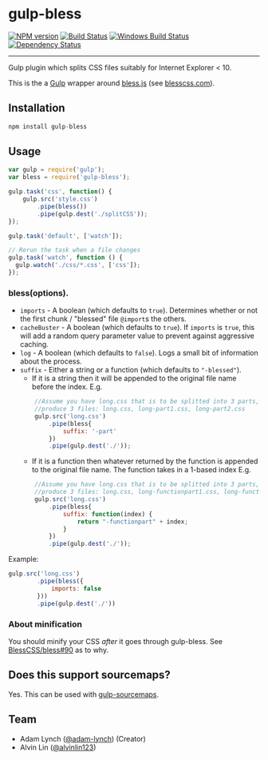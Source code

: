 gulp-bless 
==========

[![NPM version][npm-image]][npm-url] [![Build Status][travis-image]][travis-url] [![Windows Build Status][appveyor-image]][appveyor-url] [![Dependency Status][depstat-image]][depstat-url] 

---

Gulp plugin which splits CSS files suitably for Internet Explorer &lt; 10.

This is the a [Gulp](http://github.com/gulpjs/gulp) wrapper around [bless.js](https://github.com/paulyoung/bless.js) (see [blesscss.com](http://blesscss.com/)).

## Installation

```js
npm install gulp-bless
```

## Usage

```js
var gulp = require('gulp');
var bless = require('gulp-bless');

gulp.task('css', function() {
    gulp.src('style.css')
        .pipe(bless())
        .pipe(gulp.dest('./splitCSS'));
});

gulp.task('default', ['watch']);

// Rerun the task when a file changes
gulp.task('watch', function () {
  gulp.watch('./css/*.css', ['css']);
});
```

### bless(options).


- `imports` - A boolean (which defaults to `true`). Determines whether or not the first chunk / "blessed" file `@import`s the others.
- `cacheBuster` - A boolean (which defaults to `true`). If `imports` is `true`, this will add a random query parameter value to prevent against aggressive caching.
- `log` - A boolean (which defaults to `false`). Logs a small bit of information about the process.
- `suffix` - Either a string or a function (which defaults to `"-blessed"`). 
    - If it is a string then it will be appended to the original file name before the index. E.g.
    ```javascript
      	//Assume you have long.css that is to be splitted into 3 parts, following code will 
      	//produce 3 files: long.css, long-part1.css, long-part2.css    
      	gulp.src('long.css')
      	    .pipe(bless{
      	 		suffix: '-part'
      	    })
      	    .pipe(gulp.dest('./'));

    ```
    - If it is a function then whatever returned by the function is appended to the original file name. The function takes in a 1-based index E.g.
    ```javascript
    	//Assume you have long.css that is to be splitted into 3 parts, following code will 
      	//produce 3 files: long.css, long-functionpart1.css, long-functionpart2.css
      	gulp.src('long.css')
      	    .pipe(bless{
      	 		suffix: function(index) {
      	 			return "-functionpart" + index;
      	 		}
      	    })
      	    .pipe(gulp.dest('./'));
    ```

Example:

```javascript
gulp.src('long.css')
        .pipe(bless({
            imports: false
        }))
        .pipe(gulp.dest('./'))
```

### About minification

You should minify your CSS *after* it goes through gulp-bless. See [BlessCSS/bless#90](https://github.com/BlessCSS/bless/issues/90) as to why.


## Does this support sourcemaps?

Yes. This can be used with [gulp-sourcemaps](https://www.npmjs.com/package/gulp-sourcemaps).


## Team

- Adam Lynch ([@adam-lynch](https://github.com/adam-lynch)) (Creator)
- Alvin Lin ([@alvinlin123](https://github.com/alvinlin123))


[npm-url]: https://npmjs.org/package/gulp-bless
[npm-image]: http://img.shields.io/npm/v/gulp-bless.svg?style=flat

[travis-url]: http://travis-ci.org/BlessCSS/gulp-bless
[travis-image]: http://img.shields.io/travis/BlessCSS/gulp-bless.svg?style=flat

[appveyor-url]: https://ci.appveyor.com/project/BlessCSS/gulp-bless/branch/master
[appveyor-image]: https://ci.appveyor.com/api/projects/status/9hv1ts9fm2g8d6rj/branch/master?svg=true

[depstat-url]: https://david-dm.org/BlessCSS/gulp-bless
[depstat-image]: https://david-dm.org/BlessCSS/gulp-bless.svg?style=flat
